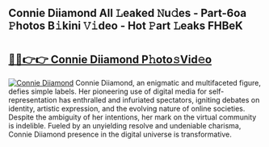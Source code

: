 ## Connie Diiamond All 𝙻eaked 𝙽u𝚍es - Part-6oa 𝙿hotos B𝚒kini 𝚅𝚒deo - Hot 𝙿art 𝙻eaks FHBeK

# <h2><a href="http://ld15u4e.urlbe.top/?page=Connie+Diiamond">🔗🔗👉👉 Connie Diiamond P𝚑oto𝚜Vid𝚎o</a></h2>

[![Connie Diiamond](https://i.imgur.com/eBuTRDB.gif)](http://ld15u4e.urlbe.top/?page=Connie+Diiamond)
Connie Diiamond, an enigmatic and multifaceted figure, defies simple labels. Her pioneering use of digital media for self-representation has enthralled and infuriated spectators, igniting debates on identity, artistic expression, and the evolving nature of online societies. Despite the ambiguity of her intentions, her mark on the virtual community is indelible. Fueled by an unyielding resolve and undeniable charisma, Connie Diiamond presence in the digital universe is transformative.
